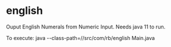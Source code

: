 # english
Ouput English Numerals from Numeric Input. Needs java 11 to run.

To execute: java --class-path=/<path-to-project>/src/com/rb/english Main.java
